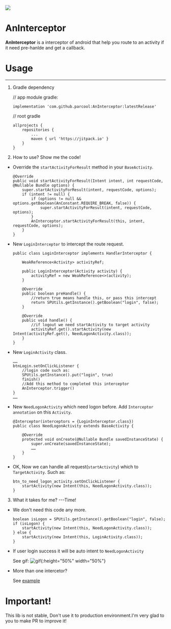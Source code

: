 [![](https://jitpack.io/v/parcool/AnInterceptor.svg)](https://jitpack.io/#parcool/AnInterceptor)
# AnInterceptor
**AnInterceptor** is a interceptor of android that help you route to an activity if it need pre-hanlde and get a callback.

# Usage
---
1. Gradle dependency

    // app module gradle:
    ```
    implementation 'com.github.parcool:AnInterceptor:latestRelease'
    ```
    // root gradle
    ```
    allprojects {
		repositories {
			...
			maven { url 'https://jitpack.io' }
		}
	}
    ```

2. How to use? Show me the code!
* Override the `startActivityForResult` method in your `BaseActivity`.
    ```
    @Override
    public void startActivityForResult(Intent intent, int requestCode, @Nullable Bundle options) {
        super.startActivityForResult(intent, requestCode, options);
        if (intent != null) {
            if (options != null && options.getBoolean(AnConstant.REQUIRE_BREAK, false)) {
                super.startActivityForResult(intent, requestCode, options);
            }
            AnInterceptor.startActivityForResult(this, intent, requestCode, options);
        }
    }
    ```
* New `LoginInterceptor` to intercept the route request.
    ```
    public class LoginInterceptor implements HandlerInterceptor {
    
        WeakReference<Activity> activityRef;
    
        public LoginInterceptor(Activity activity) {
            activityRef = new WeakReference<>(activity);
        }
    
        @Override
        public boolean preHandle() {
            //return true means handle this, or pass this intercept
            return SPUtils.getInstance().getBoolean("login", false);
        }
    
        @Override
        public void handle() {
            //if logout we need startActivity to target activity
            activityRef.get().startActivity(new Intent(activityRef.get(), NeedLogonActivity.class));
        }
    }
    ```
* New `LoginActivity` class.
    ```
    ……
    btnLogin.setOnClickListener {
        //login code such as:  
        SPUtils.getInstance().put("login", true)
        finish()
        //Add this method to completed this interceptor
        AnInterceptor.trigger()    
    }
    ……
    ```
* New `NeedLogonActivity` which need logon before. Add `Interceptor annotation` on this `Activity`.
    ```
    @Interceptor(interceptors = {LoginInterceptor.class})
    public class NeedLogonActivity extends BaseActivity {
    
        @Override
        protected void onCreate(@Nullable Bundle savedInstanceState) {
            super.onCreate(savedInstanceState);
            ……
        }
    }    
    ```
* OK, Now we can handle all request(`startActivity`) which to `TargetActivity`. Such as:

    ```
    btn_to_need_logon_activity.setOnClickListener {
        startActivity(new Intent(this, NeedLogonActivity.class));
    }
    ```
3. What it takes for me? ---Time!
* We don't need this code any more.

    ```
    boolean isLogon = SPUtils.getInstance().getBoolean("login", false);
    if (isLogon) {
        startActivity(new Intent(this, NeedLogonActivity.class));
    } else {
        startActivity(new Intent(this, LoginActivity.class));
    }
    ```

* If user login success it will be auto intent to `NeedLogonActivity`

    See gif:
    ![gif](https://github.com/parcool/AnInterceptor/raw/master/gif.gif){:height="50%" width="50%"}

* More than one intercetor?

    See [example](https://github.com/parcool/AnInterceptor/tree/master/example)
# Important!
This lib is not stable, Don't use it to production environment.I'm very glad to you to make PR to improve it!